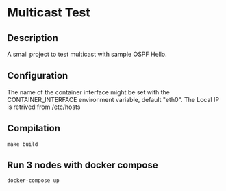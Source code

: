 # Multicast Test

## Description
A small project to test multicast with sample OSPF Hello.

## Configuration
The name of the container interface might be set with the CONTAINER_INTERFACE
environment variable, default "eth0". The Local IP is retrived from /etc/hosts

## Compilation
```
make build
```

## Run 3 nodes with docker compose
```
docker-compose up

```

